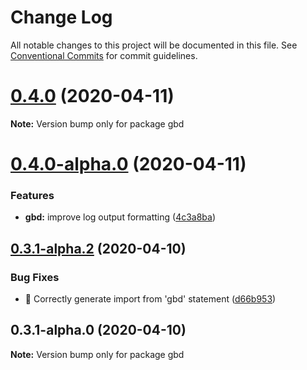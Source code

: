 # Change Log

All notable changes to this project will be documented in this file.
See [Conventional Commits](https://conventionalcommits.org) for commit guidelines.

# [0.4.0](https://github.com/anilanar/gbd/compare/v0.4.0-alpha.1...v0.4.0) (2020-04-11)

**Note:** Version bump only for package gbd





# [0.4.0-alpha.0](https://github.com/anilanar/gbd/compare/v0.3.1-alpha.3...v0.4.0-alpha.0) (2020-04-11)


### Features

* **gbd:** improve log output formatting ([4c3a8ba](https://github.com/anilanar/gbd/commit/4c3a8ba35f3470df694e6db0b81940434af7cb62))





## [0.3.1-alpha.2](https://github.com/anilanar/gbd/compare/v0.3.1-alpha.1...v0.3.1-alpha.2) (2020-04-10)


### Bug Fixes

* 🐛 Correctly generate import from 'gbd' statement ([d66b953](https://github.com/anilanar/gbd/commit/d66b95324f16db37c15e925a5de4c9cc8556c426))





## 0.3.1-alpha.0 (2020-04-10)

**Note:** Version bump only for package gbd
